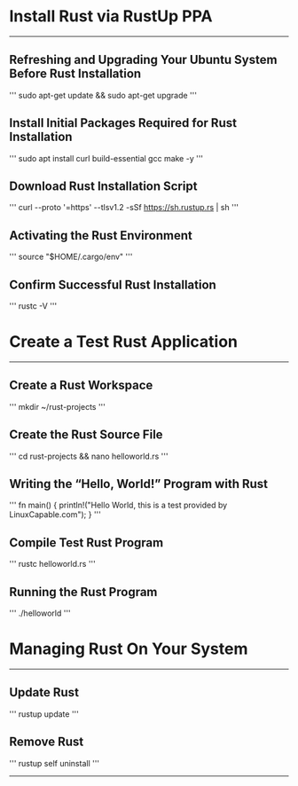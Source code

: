 # Install Rust via RustUp PPA
____

## Refreshing and Upgrading Your Ubuntu System Before Rust Installation

'''
sudo apt-get update && sudo apt-get upgrade
'''

## Install Initial Packages Required for Rust Installation

'''
sudo apt install curl build-essential gcc make -y
'''

## Download Rust Installation Script

'''
curl --proto '=https' --tlsv1.2 -sSf https://sh.rustup.rs | sh
'''

## Activating the Rust Environment

'''
source "$HOME/.cargo/env"
'''

## Confirm Successful Rust Installation

'''
rustc -V
'''

# Create a Test Rust Application
____

## Create a Rust Workspace

'''
mkdir ~/rust-projects
'''

## Create the Rust Source File

'''
cd rust-projects && nano helloworld.rs
'''

## Writing the “Hello, World!” Program with Rust

'''
fn main() {
    println!("Hello World, this is a test provided by LinuxCapable.com");
}
'''

## Compile Test Rust Program

'''
rustc helloworld.rs
'''

## Running the Rust Program

'''
./helloworld
'''

# Managing Rust On Your System
____

## Update Rust

'''
rustup update
'''

## Remove Rust

'''
rustup self uninstall
'''
____



